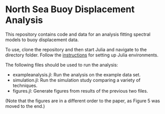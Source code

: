 # North Sea Buoy Displacement Analysis

This repository contains code and data for an analysis fitting spectral models to buoy displacement data.

To use, clone the repository and then start Julia and navigate to the directory folder.
Follow the [instructions](https://pkgdocs.julialang.org/v1.2/environments/#Using-someone-else's-project-1) for setting up Julia environments.

The following files should be used to run the analysis:
- exampleanalysis.jl: Run the analysis on the example data set.
- simulation.jl: Run the simulation study comparing a variety of techniques.
- figures.jl: Generate figures from results of the previous two files.

(Note that the figures are in a different order to the paper, as Figure 5 was moved to the end.)